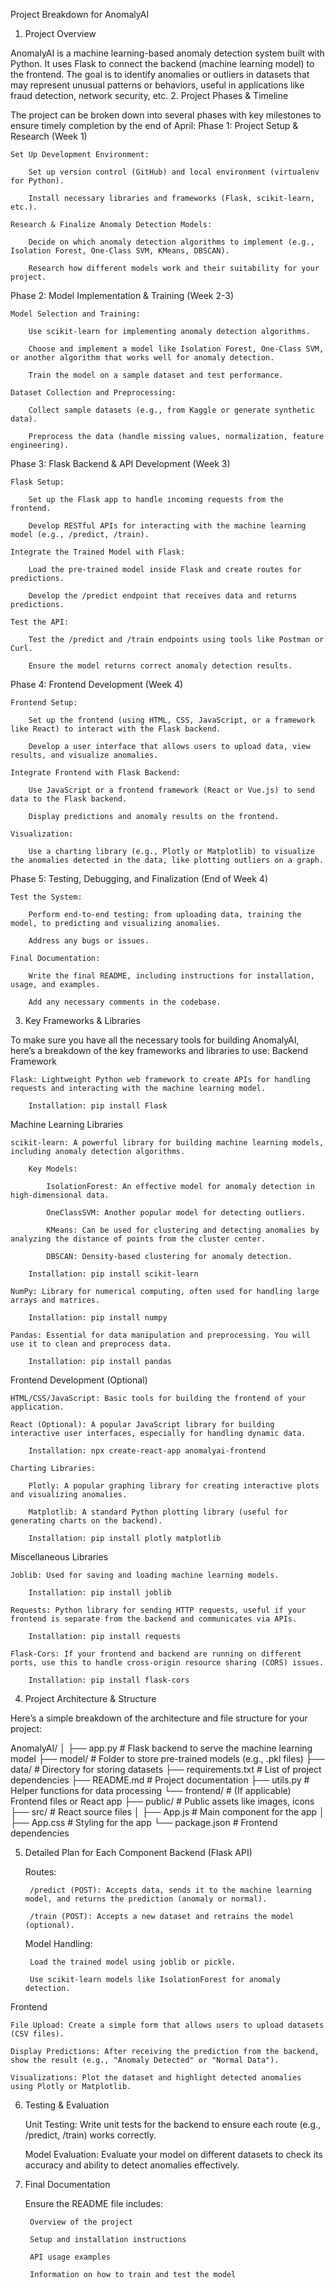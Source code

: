 Project Breakdown for AnomalyAI
1. Project Overview

AnomalyAI is a machine learning-based anomaly detection system built with Python. It uses Flask to connect the backend (machine learning model) to the frontend. The goal is to identify anomalies or outliers in datasets that may represent unusual patterns or behaviors, useful in applications like fraud detection, network security, etc.
2. Project Phases & Timeline

The project can be broken down into several phases with key milestones to ensure timely completion by the end of April:
Phase 1: Project Setup & Research (Week 1)

    Set Up Development Environment:

        Set up version control (GitHub) and local environment (virtualenv for Python).

        Install necessary libraries and frameworks (Flask, scikit-learn, etc.).

    Research & Finalize Anomaly Detection Models:

        Decide on which anomaly detection algorithms to implement (e.g., Isolation Forest, One-Class SVM, KMeans, DBSCAN).

        Research how different models work and their suitability for your project.

Phase 2: Model Implementation & Training (Week 2-3)

    Model Selection and Training:

        Use scikit-learn for implementing anomaly detection algorithms.

        Choose and implement a model like Isolation Forest, One-Class SVM, or another algorithm that works well for anomaly detection.

        Train the model on a sample dataset and test performance.

    Dataset Collection and Preprocessing:

        Collect sample datasets (e.g., from Kaggle or generate synthetic data).

        Preprocess the data (handle missing values, normalization, feature engineering).

Phase 3: Flask Backend & API Development (Week 3)

    Flask Setup:

        Set up the Flask app to handle incoming requests from the frontend.

        Develop RESTful APIs for interacting with the machine learning model (e.g., /predict, /train).

    Integrate the Trained Model with Flask:

        Load the pre-trained model inside Flask and create routes for predictions.

        Develop the /predict endpoint that receives data and returns predictions.

    Test the API:

        Test the /predict and /train endpoints using tools like Postman or Curl.

        Ensure the model returns correct anomaly detection results.

Phase 4: Frontend Development (Week 4)

    Frontend Setup:

        Set up the frontend (using HTML, CSS, JavaScript, or a framework like React) to interact with the Flask backend.

        Develop a user interface that allows users to upload data, view results, and visualize anomalies.

    Integrate Frontend with Flask Backend:

        Use JavaScript or a frontend framework (React or Vue.js) to send data to the Flask backend.

        Display predictions and anomaly results on the frontend.

    Visualization:

        Use a charting library (e.g., Plotly or Matplotlib) to visualize the anomalies detected in the data, like plotting outliers on a graph.

Phase 5: Testing, Debugging, and Finalization (End of Week 4)

    Test the System:

        Perform end-to-end testing: from uploading data, training the model, to predicting and visualizing anomalies.

        Address any bugs or issues.

    Final Documentation:

        Write the final README, including instructions for installation, usage, and examples.

        Add any necessary comments in the codebase.

3. Key Frameworks & Libraries

To make sure you have all the necessary tools for building AnomalyAI, here’s a breakdown of the key frameworks and libraries to use:
Backend Framework

    Flask: Lightweight Python web framework to create APIs for handling requests and interacting with the machine learning model.

        Installation: pip install Flask

Machine Learning Libraries

    scikit-learn: A powerful library for building machine learning models, including anomaly detection algorithms.

        Key Models:

            IsolationForest: An effective model for anomaly detection in high-dimensional data.

            OneClassSVM: Another popular model for detecting outliers.

            KMeans: Can be used for clustering and detecting anomalies by analyzing the distance of points from the cluster center.

            DBSCAN: Density-based clustering for anomaly detection.

        Installation: pip install scikit-learn

    NumPy: Library for numerical computing, often used for handling large arrays and matrices.

        Installation: pip install numpy

    Pandas: Essential for data manipulation and preprocessing. You will use it to clean and preprocess data.

        Installation: pip install pandas

Frontend Development (Optional)

    HTML/CSS/JavaScript: Basic tools for building the frontend of your application.

    React (Optional): A popular JavaScript library for building interactive user interfaces, especially for handling dynamic data.

        Installation: npx create-react-app anomalyai-frontend

    Charting Libraries:

        Plotly: A popular graphing library for creating interactive plots and visualizing anomalies.

        Matplotlib: A standard Python plotting library (useful for generating charts on the backend).

        Installation: pip install plotly matplotlib

Miscellaneous Libraries

    Joblib: Used for saving and loading machine learning models.

        Installation: pip install joblib

    Requests: Python library for sending HTTP requests, useful if your frontend is separate from the backend and communicates via APIs.

        Installation: pip install requests

    Flask-Cors: If your frontend and backend are running on different ports, use this to handle cross-origin resource sharing (CORS) issues.

        Installation: pip install flask-cors

4. Project Architecture & Structure

Here’s a simple breakdown of the architecture and file structure for your project:

AnomalyAI/
│
├── app.py                # Flask backend to serve the machine learning model
├── model/                # Folder to store pre-trained models (e.g., .pkl files)
├── data/                 # Directory for storing datasets
├── requirements.txt      # List of project dependencies
├── README.md             # Project documentation
├── utils.py              # Helper functions for data processing
└── frontend/             # (If applicable) Frontend files or React app
    ├── public/           # Public assets like images, icons
    ├── src/              # React source files
    │   ├── App.js        # Main component for the app
    │   ├── App.css       # Styling for the app
    └── package.json      # Frontend dependencies

5. Detailed Plan for Each Component
Backend (Flask API)

    Routes:

        /predict (POST): Accepts data, sends it to the machine learning model, and returns the prediction (anomaly or normal).

        /train (POST): Accepts a new dataset and retrains the model (optional).

    Model Handling:

        Load the trained model using joblib or pickle.

        Use scikit-learn models like IsolationForest for anomaly detection.

Frontend

    File Upload: Create a simple form that allows users to upload datasets (CSV files).

    Display Predictions: After receiving the prediction from the backend, show the result (e.g., "Anomaly Detected" or "Normal Data").

    Visualizations: Plot the dataset and highlight detected anomalies using Plotly or Matplotlib.

6. Testing & Evaluation

    Unit Testing: Write unit tests for the backend to ensure each route (e.g., /predict, /train) works correctly.

    Model Evaluation: Evaluate your model on different datasets to check its accuracy and ability to detect anomalies effectively.

7. Final Documentation

    Ensure the README file includes:

        Overview of the project

        Setup and installation instructions

        API usage examples

        Information on how to train and test the model
